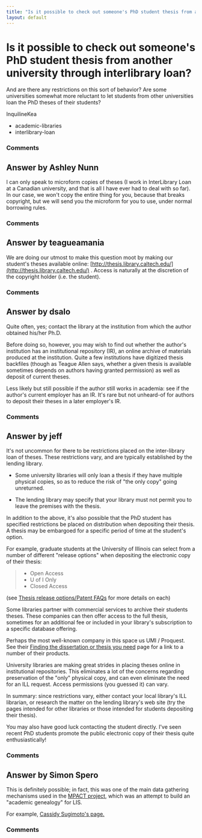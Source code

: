 ```yaml
---
title: "Is it possible to check out someone's PhD student thesis from another university through interlibrary loan?"
layout: default
---
```

Is it possible to check out someone's PhD student thesis from another university through interlibrary loan?
=====================
And are there any restrictions on this sort of behavior? Are some
universities somewhat more reluctant to let students from other
universities loan the PhD theses of their students?

InquilineKea

<ul class="tags"><li class="tag">academic-libraries</li><li class="tag">interlibrary-loan</li></ul>

### Comments ###


Answer by Ashley Nunn
----------------
I can only speak to microform copies of theses (I work in InterLibrary
Loan at a Canadian university, and that is all I have ever had to deal
with so far). In our case, we won't copy the entire thing for you,
because that breaks copyright, but we will send you the microform for
you to use, under normal borrowing rules.

### Comments ###

Answer by teagueamania
----------------
We are doing our utmost to make this question moot by making our
student's theses available online:
[http://thesis.library.caltech.edu/](http://thesis.library.caltech.edu/)
. Access is naturally at the discretion of the copyright holder (i.e.
the student).

### Comments ###

Answer by dsalo
----------------
Quite often, yes; contact the library at the institution from which the
author obtained his/her Ph.D.

Before doing so, however, you may wish to find out whether the author's
institution has an institutional repository (IR), an online archive of
materials produced at the institution. Quite a few institutions have
digitized thesis backfiles (though as Teague Allen says, whether a given
thesis is available sometimes depends on authors having granted
permission) as well as deposit of current theses.

Less likely but still possible if the author still works in academia:
see if the author's current employer has an IR. It's rare but not
unheard-of for authors to deposit their theses in a later employer's IR.

### Comments ###

Answer by jeff
----------------
It's not uncommon for there to be restrictions placed on the
inter-library loan of theses. These restrictions vary, and are typically
established by the lending library.

-   Some university libraries will only loan a thesis if they have
    multiple physical copies, so as to reduce the risk of "the only
    copy" going unreturned.

-   The lending library may specify that your library must not permit
    you to leave the premises with the thesis.

In addition to the above, it's also possible that the PhD student has
specified restrictions be placed on distribution when depositing their
thesis. A thesis may be embargoed for a specific period of time at the
student's option.

For example, graduate students at the University of Illinois can select
from a number of different "release options" when depositing the
electronic copy of their thesis:

> -   Open Access
> -   U of I Only
> -   Closed Access

(see [Thesis release options/Patent
FAQs](http://www.grad.illinois.edu/thesis-faqs#Thesis_release_options)
for more details on each)

Some libraries partner with commercial services to archive their
students theses. These companies can then offer access to the full
thesis, sometimes for an additional fee or included in your library's
subscription to a specific database offering.

Perhaps the most well-known company in this space us UMI / Proquest. See
their [Finding the dissertation or thesis you
need](http://www.proquest.com/en-US/products/dissertations/finding.shtml)
page for a link to a number of their products.

University libraries are making great strides in placing theses online
in institutional repositories. This eliminates a lot of the concerns
regarding preservation of the "only" physical copy, and can even
eliminate the need for an ILL request. Access permissions (you guessed
it) can vary.

In summary: since restrictions vary, either contact your local library's
ILL librarian, or research the matter on the lending library's web site
(try the pages intended for other libraries or those intended for
students depositing their thesis).

You may also have good luck contacting the student directly. I've seen
recent PhD students promote the public electronic copy of their thesis
quite enthusiastically!

### Comments ###

Answer by Simon Spero
----------------
This is definitely possible; in fact, this was one of the main data
gathering mechanisms used in the [MPACT
project](http://www.ibiblio.org/mpact/), which was an attempt to build
an "academic genealogy" for LIS.

For example, [Cassidy Sugimoto's
page.](http://www.ibiblio.org/mpact/mpact.php?op=show_tree&id=1558)

### Comments ###

